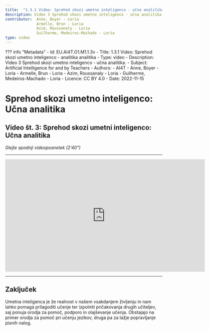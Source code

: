 ```yaml
---
title:  "1.3.1 Video: Sprehod skozi umetno inteligenco - učna analitika"
description: Video 3 Sprehod skozi umetno inteligenco - učna analitika.
contributor:  Anne, Boyer - Loria
              Armelle, Brun - Loria
              Azim, Roussanaly - Loria
              Guilherme, Medeiros-Machado - Loria
type: video
---
```

??? info "Metadata"
    - Id: EU.AI4T.O1.M1.1.3v
    - Title: 1.3.1 Video: Sprehod skozi umetno inteligenco - analitika analitika
    - Type: video
    - Description: Video 3 Sprehod skozi umetno inteligenco - učna analitika.
    - Subject: Artificial Intelligence for and by Teachers
    - Authors:
        - AI4T 
        - Anne, Boyer - Loria
        - Armelle, Brun - Loria
        - Azim, Roussanaly - Loria
        - Guilherme, Medeiros-Machado - Loria
    - Licence: CC BY 4.0
    - Date: 2022-11-15


# Sprehod skozi umetno inteligenco: Učna analitika
## Video št. 3: Sprehod skozi umetni inteligenco: Učna analitika
_Glejte spodnji videoposnetek (2'40")_


----------
<center><iframe width="640" height="360" src="https://www.youtube.com/embed/D0Xx-BGdYPU?rel=0&showinfo=0&cc_load_policy=1&hl=fr&modestbranding=1" frameborder="0" allowfullscreen></iframe></center>

-----------

## Zaključek
Umetna inteligenca je že realnost v našem vsakdanjem življenju in nam lahko pomaga prilagoditi učenje ter izpolniti pričakovanja drugih učiteljev, saj ponuja orodja za pomoč, podporo in olajševanje učenja. Obstajajo na primer orodja za pomoč pri učenju jezikov, druga pa za lažje popravljanje pisnih nalog.
